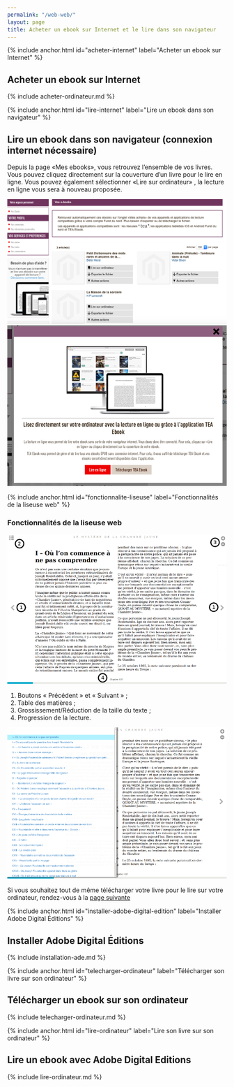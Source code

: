 ```yaml
---
permalink: "/web-web/"
layout: page
title: Acheter un ebook sur Internet et le lire dans son navigateur
---
```


{% include anchor.html id="acheter-internet" label="Acheter un ebook sur Internet" %}

## Acheter un ebook sur Internet

{% include acheter-ordinateur.md %}

{% include anchor.html id="lire-internet" label="Lire un ebook dans son navigateur" %}

## Lire un ebook dans son navigateur (connexion internet nécessaire)

Depuis la page «Mes ebooks», vous retrouvez l’ensemble de vos livres. Vous pouvez cliquez directement sur la couverture d’un livre pour le lire en ligne. Vous pouvez également sélectionner «Lire sur ordinateur» , la lecture en ligne vous sera à nouveau proposée.

![](/images/telecharger-ordinateur-2.png)
![](/images/telecharger-ordinateur-3.png)

{% include anchor.html id="fonctionnalite-liseuse" label="Fonctionnalités de la liseuse web" %}

### Fonctionnalités de la liseuse web

![](/images/lire-web-1.png)

1. Boutons « Précédent » et « Suivant » ;
2. Table des matières ;
3. Grossissement/Réduction de la taille du texte ;
4. Progression de la lecture.

![](/images/lire-web-2.png)

Si vous souhaitez tout de même télécharger votre livre pour le lire sur votre ordinateur, rendez-vous à la [page suivante](/ordinateur/)

{% include anchor.html id="installer-adobe-digital-edition" label="Installer Adobe Digital Éditions" %}

## Installer Adobe Digital Éditions

{% include installation-ade.md %}

{% include anchor.html id="telecharger-ordinateur" label="Télécharger son livre sur son ordinateur" %}

## Télécharger un ebook sur son ordinateur

{% include telecharger-ordinateur.md %}

{% include anchor.html id="lire-ordinateur" label="Lire son livre sur son ordinateur" %}

## Lire un ebook avec Adobe Digital Editions

{% include lire-ordinateur.md %}